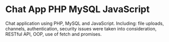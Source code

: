 # Chat App PHP MySQL JavaScript
Chat application using PHP, MySQL and JavaScript.
Including: file uploads, channels, authentication, security issues were taken into consideration, RESTful API, OOP, use of fetch and promises.

